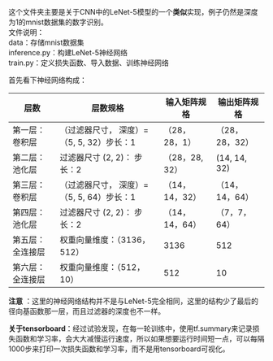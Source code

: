 这个文件夹主要是关于CNN中的LeNet-5模型的一个**类似**实现，例子仍然是深度为1的mnist数据集的数字识别。  
文件说明：     
data：存储mnist数据集    
inference.py：构建LeNet-5神经网络   
train.py：定义损失函数、导入数据、训练神经网络     


首先看下神经网络构成：

| 层数             | 层数规格                                   | 输入矩阵规格   | 输出矩阵规格   |
| ---------------- | ------------------------------------------ | -------------- | -------------- |
| 第一层：卷积层   | （过滤器尺寸， 深度）= （5, 5, 32）步长：1 | （28，28，1）  | （28，28，32） |
| 第二层：池化层   | 过滤器尺寸 (2, 2)： 步长：2                | （28，28, 32） | (14, 14, 32)   |
| 第三层：卷积层   | （过滤器尺寸， 深度）= （5, 5, 64）步长：1 | （14，14，32） | （14，14，64） |
| 第四层：池化层   | 过滤器尺寸 (2, 2)： 步长：2                | （14，14，64） | （7，7，64）   |
| 第五层：全连接层 | 权重向量维度：（3136，512）                | 3136           | 512            |
| 第六层：全连接层 | 权重向量维度：（512，10）                  | 512            | 10             |

**注意** ：这里的神经网络结构并不是与LeNet-5完全相同，这里的结构少了最后的径向基函数那一层，而且过滤器的深度也不一样。

**关于tensorboard**：经过试验发现，在每一轮训练中，使用tf.summary来记录损失函数和学习率，会大大减慢运行速度，所以如果想要运行时间短一点，可以每隔1000步来打印一次损失函数和学习率，而不是用tensorboard可视化。
